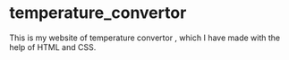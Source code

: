 # temperature_convertor
This is my website of temperature convertor , which I have made with the help of HTML and CSS.
